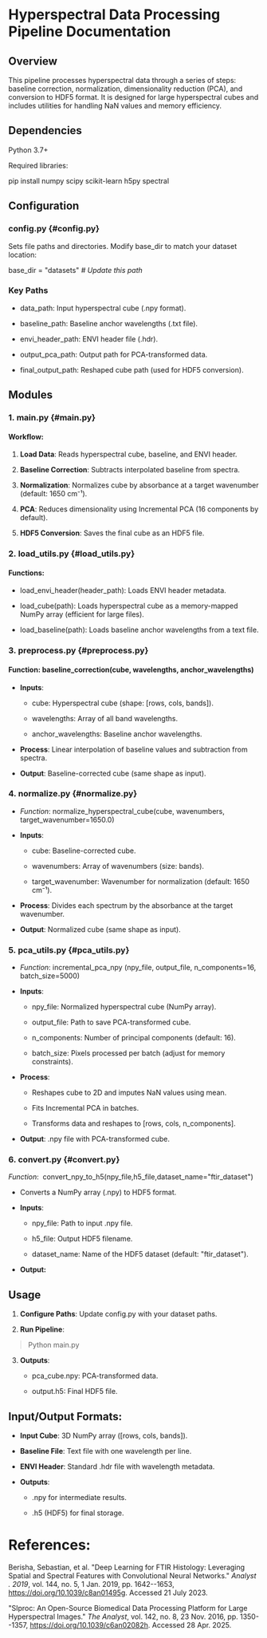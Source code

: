 
# Hyperspectral Data Processing Pipeline Documentation

## Overview

This pipeline processes hyperspectral data through a series of steps:
baseline correction, normalization, dimensionality reduction (PCA), and
conversion to HDF5 format. It is designed for large hyperspectral cubes
and includes utilities for handling NaN values and memory efficiency.

## Dependencies

Python 3.7+

Required libraries:

pip install numpy scipy scikit-learn h5py spectral

## Configuration

### config.py {#config.py}

Sets file paths and directories. Modify base_dir to match your dataset
location:

base_dir = \"datasets\" *\# Update this path*

### Key Paths

- data_path: Input hyperspectral cube (.npy format).

- baseline_path: Baseline anchor wavelengths (.txt file).

- envi_header_path: ENVI header file (.hdr).

- output_pca_path: Output path for PCA-transformed data.

- final_output_path: Reshaped cube path (used for HDF5 conversion).

## Modules

### 1. main.py {#main.py}

#### Workflow:

1.  **Load Data**: Reads hyperspectral cube, baseline, and ENVI header.

2.  **Baseline Correction**: Subtracts interpolated baseline from
    spectra.

3.  **Normalization**: Normalizes cube by absorbance at a target
    wavenumber (default: 1650 cm⁻¹).

4.  **PCA**: Reduces dimensionality using Incremental PCA (16 components
    by default).

5.  **HDF5 Conversion**: Saves the final cube as an HDF5 file.

### 2. load_utils.py {#load_utils.py}

#### Functions:

- load_envi_header(header_path): Loads ENVI header metadata.

- load_cube(path): Loads hyperspectral cube as a memory-mapped NumPy
  array (efficient for large files).

- load_baseline(path): Loads baseline anchor wavelengths from a text
  file.

### 3. preprocess.py {#preprocess.py}

#### Function: baseline_correction(cube, wavelengths, anchor_wavelengths)

- **Inputs**:

  - cube: Hyperspectral cube (shape: \[rows, cols, bands\]).

  - wavelengths: Array of all band wavelengths.

  - anchor_wavelengths: Baseline anchor wavelengths.

- **Process**: Linear interpolation of baseline values and subtraction
  from spectra.

- **Output**: Baseline-corrected cube (same shape as input).

### 4. normalize.py {#normalize.py}

- *Function*: normalize_hyperspectral_cube(cube, wavenumbers,
  target_wavenumber=1650.0)

- **Inputs**:

  - cube: Baseline-corrected cube.

  - wavenumbers: Array of wavenumbers (size: bands).

  - target_wavenumber: Wavenumber for normalization (default: 1650
    cm⁻¹).

- **Process**: Divides each spectrum by the absorbance at the target
  wavenumber.

- **Output**: Normalized cube (same shape as input).

### 5. pca_utils.py {#pca_utils.py}

- *Function*: incremental_pca_npy (npy_file, output_file,
  n_components=16, batch_size=5000)

- **Inputs**:

  - npy_file: Normalized hyperspectral cube (NumPy array).

  - output_file: Path to save PCA-transformed cube.

  - n_components: Number of principal components (default: 16).

  - batch_size: Pixels processed per batch (adjust for memory
    constraints).

- **Process**:

  - Reshapes cube to 2D and imputes NaN values using mean.

  - Fits Incremental PCA in batches.

  - Transforms data and reshapes to \[rows, cols, n_components\].

- **Output**: .npy file with PCA-transformed cube.

### 6. convert.py {#convert.py}

*Function*: 
convert_npy_to_h5(npy_file,h5_file,dataset_name=\"ftir_dataset\")

- Converts a NumPy array (.npy) to HDF5 format.

- **Inputs**:

  - npy_file: Path to input .npy file.

  - h5_file: Output HDF5 filename.

  - dataset_name: Name of the HDF5 dataset (default: \"ftir_dataset\").

- **Output:**

## Usage

1.  **Configure Paths**: Update config.py with your dataset paths.

2.  **Run Pipeline**:

> Python main.py

3.  **Outputs**:

    - pca_cube.npy: PCA-transformed data.

    - output.h5: Final HDF5 file.

## Input/Output Formats:

- **Input Cube**: 3D NumPy array (\[rows, cols, bands\]).

- **Baseline File**: Text file with one wavelength per line.

- **ENVI Header**: Standard .hdr file with wavelength metadata.

- **Outputs**:

  - .npy for intermediate results.

  - .h5 (HDF5) for final storage.

# References:

Berisha, Sebastian, et al. "Deep Learning for FTIR Histology: Leveraging
Spatial and Spectral Features with Convolutional Neural
Networks." *Analyst . 2019*, vol. 144, no. 5, 1 Jan. 2019, pp.
1642--1653, https://doi.org/10.1039/c8an01495g. Accessed 21 July 2023.

"SIproc: An Open-Source Biomedical Data Processing Platform for Large
Hyperspectral Images." *The Analyst*, vol. 142, no. 8, 23 Nov. 2016, pp.
1350--1357, https://doi.org/10.1039/c6an02082h. Accessed 28 Apr. 2025.
